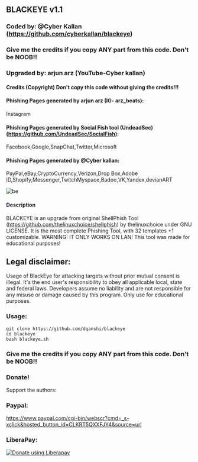 ## BLACKEYE v1.1
### Coded by: @Cyber Kallan (https://github.com/cyberkallan/blackeye)
### Give me the credits if you copy ANY part from this code. Don't be NOOB!!
### Upgraded by: arjun arz (YouTube-Cyber kallan)

#### Credits (Copyright) Don't copy this code without giving the credits!!!
#### Phishing Pages generated by arjun arz (IG- arz_beats):
Instagram
#### Phishing Pages generated by Social Fish tool (UndeadSec) (https://github.com/UndeadSec/SocialFish):
Facebook,Google,SnapChat,Twitter,Microsoft
#### Phishing Pages generated by @Cyber kallan:
PayPal,eBay,CryptoCurrency,Verizon,Drop Box,Adobe ID,Shopify,Messenger,TwitchMyspace,Badoo,VK,Yandex,devianART

![be](https://user-images.githubusercontent.com/56509491/66741342-f257ff80-ee92-11e9-814b-e0c91da5fc02.JPG)

#### Description
BLACKEYE is an upgrade from original ShellPhish Tool (https://github.com/thelinuxchoice/shellphish) by thelinuxchoice under GNU LICENSE. It is the most complete Phishing Tool,  with 32 templates +1 customizable. WARNING: IT ONLY WORKS ON LAN! This tool was made for educational purposes!

## Legal disclaimer:
Usage of BlackEye for attacking targets without prior mutual consent is illegal. It's the end user's responsibility to obey all applicable local, state and federal laws. Developers assume no liability and are not responsible for any misuse or damage caused by this program. Only use for educational purposes.


### Usage:
```
git clone https://github.com/dqanshi/blackeye
cd blackeye
bash blackeye.sh
```

### Give me the credits if you copy ANY part from this code. Don't be NOOB!!
### Donate!
Support the authors:
### Paypal:
https://www.paypal.com/cgi-bin/webscr?cmd=_s-xclick&hosted_button_id=CLKRT5QXXFJY4&source=url
### LiberaPay:
<noscript><a href="https://liberapay.com/thelinuxchoice/donate"><img alt="Donate using Liberapay" src="https://liberapay.com/assets/widgets/donate.svg"></a></noscript>
